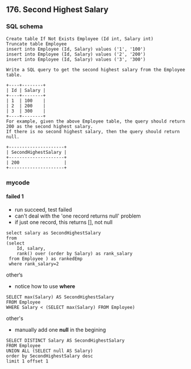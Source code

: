 ## 176. Second Highest Salary

### SQL schema
```mysql
Create table If Not Exists Employee (Id int, Salary int)
Truncate table Employee
insert into Employee (Id, Salary) values ('1', '100')
insert into Employee (Id, Salary) values ('2', '200')
insert into Employee (Id, Salary) values ('3', '300')
```

```
Write a SQL query to get the second highest salary from the Employee table.

+----+--------+
| Id | Salary |
+----+--------+
| 1  | 100    |
| 2  | 200    |
| 3  | 300    |
+----+--------+
For example, given the above Employee table, the query should return 200 as the second highest salary. 
If there is no second highest salary, then the query should return null.

+---------------------+
| SecondHighestSalary |
+---------------------+
| 200                 |
+---------------------+
```

### mycode
#### failed 1
* run succeed, test failed
* can't deal with the 'one record returns null' problem
* if just one record, this returns [], not null
```mysql
select salary as SecondHighestSalary 
from 
(select 
    Id, salary,
    rank() over (order by Salary) as rank_salary
 from Employee ) as rankedEmp
 where rank_salary=2
```

other‘s
* notice how to use **where** 
```mysql
SELECT max(Salary) AS SecondHighestSalary
FROM Employee
WHERE Salary < (SELECT max(Salary) FROM Employee)
```

other's
* manually add one **null** in the begining
```mysql
SELECT DISTINCT Salary AS SecondHighestSalary 
FROM Employee 
UNION ALL (SELECT null AS Salary)
order by SecondHighestSalary desc
limit 1 offset 1
```


